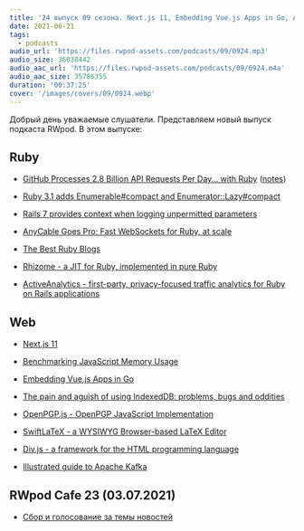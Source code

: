 ```yaml
---
title: '24 выпуск 09 сезона. Next.js 11, Embedding Vue.js Apps in Go, AnyCable Goes Pro, Rhizome, OpenPGP.js, SwiftLaTeX и прочее'
date: 2021-06-21
tags:
  - podcasts
audio_url: 'https://files.rwpod-assets.com/podcasts/09/0924.mp3'
audio_size: 36038442
audio_aac_url: 'https://files.rwpod-assets.com/podcasts/09/0924.m4a'
audio_aac_size: 35786355
duration: '00:37:25'
cover: '/images/covers/09/0924.webp'
---
```


Добрый день уважаемые слушатели. Представляем новый выпуск подкаста RWpod. В этом выпуске:

## Ruby

- [GitHub Processes 2.8 Billion API Requests Per Day... with Ruby](https://twitter.com/natfriedman/status/1404835709278580739) ([notes](https://twitter.com/AaronBBrown777/status/1404984775291592709))
- [Ruby 3.1 adds Enumerable#compact and Enumerator::Lazy#compact](https://blog.saeloun.com/2021/06/15/ruby-adds-enumerable-compact-and-enumerator-lazy-compact)
- [Rails 7 provides context when logging unpermitted parameters](https://blog.saeloun.com/2021/06/16/rails-7-provides-context-when-logging-unpermitted-parameters)
- [AnyCable Goes Pro: Fast WebSockets for Ruby, at scale](https://evilmartians.com/chronicles/anycable-goes-pro-fast-websockets-for-ruby-at-scale)

- [The Best Ruby Blogs](https://draft.dev/learn/technical-blogs/ruby)
- [Rhizome - a JIT for Ruby, implemented in pure Ruby](https://github.com/chrisseaton/rhizome)
- [ActiveAnalytics - first-party, privacy-focused traffic analytics for Ruby on Rails applications](https://github.com/BaseSecrete/active_analytics)

## Web

- [Next.js 11](https://nextjs.org/blog/next-11)
- [Benchmarking JavaScript Memory Usage](https://blog.webpagetest.org/posts/benchmarking-javascript-memory-usage/)
- [Embedding Vue.js Apps in Go](https://hackandsla.sh/posts/2021-06-18-embed-vuejs-in-go/)
- [The pain and aguish of using IndexedDB: problems, bugs and oddities](https://gist.github.com/pesterhazy/4de96193af89a6dd5ce682ce2adff49a)

- [OpenPGP.js - OpenPGP JavaScript Implementation](https://openpgpjs.org/)
- [SwiftLaTeX - a WYSIWYG Browser-based LaTeX Editor](https://github.com/SwiftLaTeX/SwiftLaTeX)
- [Div.js - a framework for the HTML programming language](https://github.com/willmartindev/div.js)
- [Illustrated guide to Apache Kafka](https://www.gentlydownthe.stream/)

## RWpod Cafe 23 (03.07.2021)

- [Сбор и голосование за темы новостей](https://github.com/rwpod/cafe-discussions/discussions/8)
